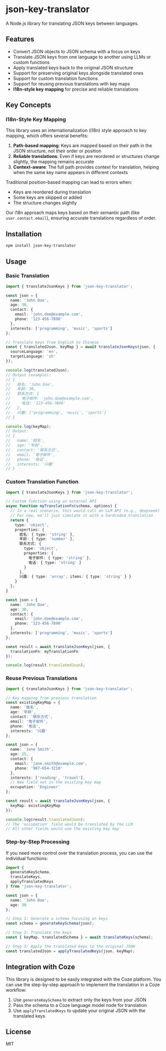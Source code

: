 # json-key-translator

A Node.js library for translating JSON keys between languages.

## Features

- Convert JSON objects to JSON schema with a focus on keys
- Translate JSON keys from one language to another using LLMs or custom functions
- Apply translated keys back to the original JSON structure
- Support for preserving original keys alongside translated ones
- Support for custom translation functions
- Support for reusing previous translations with key maps
- **I18n-style key mapping** for precise and reliable translations

## Key Concepts

### I18n-Style Key Mapping

This library uses an internationalization (i18n) style approach to key mapping, which offers several benefits:

1. **Path-based mapping**: Keys are mapped based on their path in the JSON structure, not their order or position
2. **Reliable translations**: Even if keys are reordered or structures change slightly, the mapping remains accurate
3. **Context-aware**: The full path provides context for translation, helping when the same key name appears in different contexts

Traditional position-based mapping can lead to errors when:
- Keys are reordered during translation
- Some keys are skipped or added
- The structure changes slightly

Our i18n approach maps keys based on their semantic path (like `user.contact.email`), ensuring accurate translations regardless of order.

## Installation

```bash
npm install json-key-translator
```

## Usage

### Basic Translation

```typescript
import { translateJsonKeys } from 'json-key-translator';

const json = {
  name: 'John Doe',
  age: 30,
  contact: {
    email: 'john.doe@example.com',
    phone: '123-456-7890'
  },
  interests: ['programming', 'music', 'sports']
};

// Translate keys from English to Chinese
const { translatedJson, keyMap } = await translateJsonKeys(json, {
  sourceLanguage: 'en',
  targetLanguage: 'zh'
});

console.log(translatedJson);
// Output (example):
// {
//   姓名: 'John Doe',
//   年龄: 30,
//   联系方式: {
//     电子邮件: 'john.doe@example.com',
//     电话: '123-456-7890'
//   },
//   兴趣: ['programming', 'music', 'sports']
// }

console.log(keyMap);
// Output:
// {
//   name: '姓名',
//   age: '年龄',
//   contact: '联系方式',
//   email: '电子邮件',
//   phone: '电话',
//   interests: '兴趣'
// }
```

### Custom Translation Function

```typescript
import { translateJsonKeys } from 'json-key-translator';

// Custom function using an external API
async function myTranslationFn(schema, options) {
  // In a real scenario, this would call an LLM API (e.g., deepseek)
  // For now, we'll just simulate it with a hardcoded translation
  return {
    type: 'object',
    properties: {
      姓名: { type: 'string' },
      年龄: { type: 'number' },
      联系方式: {
        type: 'object',
        properties: {
          电子邮件: { type: 'string' },
          电话: { type: 'string' }
        }
      },
      兴趣: { type: 'array', items: { type: 'string' } }
    }
  };
}

const json = {
  name: 'John Doe',
  age: 30,
  contact: {
    email: 'john.doe@example.com',
    phone: '123-456-7890'
  },
  interests: ['programming', 'music', 'sports']
};

const result = await translateJsonKeys(json, {
  translationFn: myTranslationFn
});

console.log(result.translatedJson);
```

### Reuse Previous Translations

```typescript
import { translateJsonKeys } from 'json-key-translator';

// Key mapping from previous translation
const existingKeyMap = {
  name: '姓名',
  age: '年龄',
  contact: '联系方式',
  email: '电子邮件',
  phone: '电话',
  interests: '兴趣'
};

const json = {
  name: 'Jane Smith',
  age: 25,
  contact: {
    email: 'jane.smith@example.com',
    phone: '987-654-3210'
  },
  interests: ['reading', 'travel'],
  // New field not in the existing key map
  occupation: 'Engineer'
};

const result = await translateJsonKeys(json, {
  keyMap: existingKeyMap
});

console.log(result.translatedJson);
// The 'occupation' field would be translated by the LLM
// All other fields would use the existing key map
```

### Step-by-Step Processing

If you need more control over the translation process, you can use the individual functions:

```typescript
import { 
  generateKeySchema, 
  translateKeys, 
  applyTranslatedKeys 
} from 'json-key-translator';

const json = {
  name: 'John Doe',
  age: 30
};

// Step 1: Generate a schema focusing on keys
const schema = generateKeySchema(json);

// Step 2: Translate the keys
const { keyMap, translatedSchema } = await translateKeys(schema);

// Step 3: Apply the translated keys to the original JSON
const translatedJson = applyTranslatedKeys(json, keyMap);
```

## Integration with Coze

This library is designed to be easily integrated with the Coze platform. You can use the step-by-step approach to implement the translation in a Coze workflow:

1. Use `generateKeySchema` to extract only the keys from your JSON
2. Pass the schema to a Coze language model node for translation
3. Use `applyTranslatedKeys` to update your original JSON with the translated keys

## License

MIT 